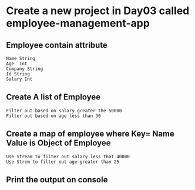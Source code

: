 # Create a new project in Day03 called employee-management-app

## Employee contain attribute
    Name String
    Age  Int
    Company String
    Id String
    Salary Int
## Create A list of Employee
    Filter out based on salary greater the 50000
    Filter out based on age less than 30
    
## Create a map of employee where Key= Name Value is Object of Employee

    Use Stream to filter out salary less that 40000
    Use Strem to filter out age greater than 25 

## Print the output on console

